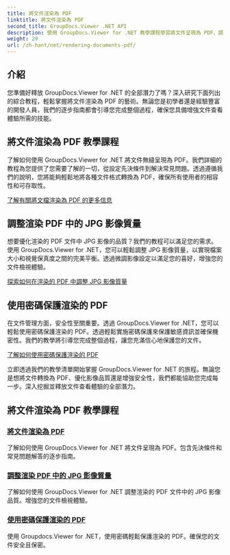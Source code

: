 ```yaml
---
title: 將文件渲染為 PDF
linktitle: 將文件渲染為 PDF
second_title: GroupDocs.Viewer .NET API
description: 使用 GroupDocs.Viewer for .NET 教學課程學習將文件呈現為 PDF、調整 JPG 影像品質以及使用密碼保護 PDF。
weight: 29
url: /zh-hant/net/rendering-documents-pdf/
---
```


## 介紹

您準備好釋放 GroupDocs.Viewer for .NET 的全部潛力了嗎？深入研究下面列出的綜合教程，輕鬆掌握將文件渲染為 PDF 的藝術。無論您是初學者還是經驗豐富的開發人員，我們的逐步指南都會引導您完成整個過程，確保您具備增強文件查看體驗所需的技能。

## 將文件渲染為 PDF 教學課程

了解如何使用 GroupDocs.Viewer for .NET 將文件無縫呈現為 PDF。我們詳細的教程為您提供了您需要了解的一切，從設定先決條件到解決常見問題。透過遵循我們的說明，您將能夠輕鬆地將各種文件格式轉換為 PDF，確保所有使用者的相容性和可存取性。

[了解有關將文檔渲染為 PDF 的更多信息](./render-to-pdf/)

## 調整渲染 PDF 中的 JPG 影像質量

想要優化渲染的 PDF 文件中 JPG 影像的品質？我們的教程可以滿足您的需求。使用 GroupDocs.Viewer for .NET，您可以輕鬆調整 JPG 影像質量，以實現檔案大小和視覺保真度之間的完美平衡。透過微調影像設定以滿足您的喜好，增強您的文件檢視體驗。

[探索如何在渲染的 PDF 中調整 JPG 影像質量](./adjust-jpg-quality-pdf/)

## 使用密碼保護渲染的 PDF

在文件管理方面，安全性至關重要。透過 GroupDocs.Viewer for .NET，您可以輕鬆使用密碼保護渲染的 PDF。透過輕鬆實施密碼保護來保護敏感資訊並確保機密性。我們的教學將引導您完成整個過程，讓您充滿信心地保護您的文件。

[了解如何使用密碼保護渲染的 PDF](./protect-pdf/)

立即透過我們的教學清單開始掌握 GroupDocs.Viewer for .NET 的旅程。無論您是想將文件轉換為 PDF、優化影像品質還是增強安全性，我們都能協助您完成每一步。深入挖掘並釋放文件查看體驗的全部潛力。
## 將文件渲染為 PDF 教學課程
### [將文件渲染為 PDF](./render-to-pdf/)
了解如何使用 GroupDocs.Viewer for .NET 將文件呈現為 PDF。包含先決條件和常見問題解答的逐步指南。
### [調整渲染 PDF 中的 JPG 影像質量](./adjust-jpg-quality-pdf/)
了解如何使用 GroupDocs.Viewer for .NET 調整渲染的 PDF 文件中的 JPG 影像品質。增強您的文件檢視體驗。
### [使用密碼保護渲染的 PDF](./protect-pdf/)
使用 Groupdocs.Viewer for .NET，使用密碼輕鬆保護渲染的 PDF。確保您的文件安全且保密。